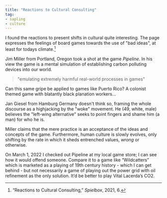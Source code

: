 ```yaml
---
title: "Reactions to Cultural Consulting"
tag: 
- sapling
- culture
---
```


I found the reactions to present shifts in cultural quite interesting. The page expresses the feelings of board games towards the use of "bad ideas", at least for todays climate.[^1]

Jim Miller from Portland, Oregon took a shot at the game *Pipeline*. In his view the game is a mental simulation of establishing carbon polluting devices into our world. 
>"emulating extremely harmful real-world processes in games"

Can this same gripe be applied to games like Puerto Rico? A colonist themed game with blatantly black planation workers... 

Jan Giesel from Hamburg Germany doesn't think so, framing the whole discourse as a highjacking by the "woke" movement. He (49, white, male) believes the "left-wing alternative" seeks to point fingers and shame him (a man) for who he is. 

Miller claims that the mere practice is an acceptance of the ideas and concepts of the game. Furthermore, human culture is slowly evolves, only shifting by the rate in which it sheds entrenched values, *wrong* or otherwise. 

On March 1, 2022 I checked out Pipeline at my local game store; I can see how it would offend someone. Compare it to a game like “Wildcatters” which is marketed as a playing of 19th century history - which I can get behind - but not necessarily a game of playing out the power grid with oil refinement as the only solution. It’d be better to play Vital Lacerda’s CO2. 

[^1]: “Reactions to Cultural Consulting,” _Spielbox_, 2021, 6. 
